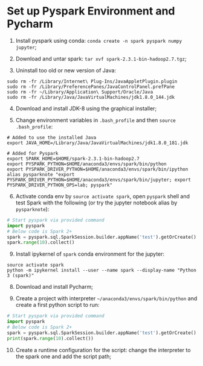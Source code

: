 # Set up Pyspark Environment and Pycharm

1. Install pyspark using conda: `conda create -n spark pyspark numpy jupyter`;

2. Download and untar spark: `tar xvf spark-2.3.1-bin-hadoop2.7.tgz`;

3. Uninstall too old or new version of Java:

```shell
sudo rm -fr /Library/Internet\ Plug-Ins/JavaAppletPlugin.plugin
sudo rm -fr /Library/PreferencePanes/JavaControlPanel.prefPane
sudo rm -fr ~/Library/Application\ Support/Oracle/Java
sudo rm -fr /Library/Java/JavaVirtualMachines/jdk1.8.0_144.jdk
```

4. Download and install JDK-8 using the graphical installer;

5. Change environment variables in `.bash_profile` and then `source .bash_profile`:

```shell
# Added to use the installed Java
export JAVA_HOME=/Library/Java/JavaVirtualMachines/jdk1.8.0_181.jdk

# Added for Pyspark
export SPARK_HOME=$HOME/spark-2.3.1-bin-hadoop2.7
export PYSPARK_PYTHON=$HOME/anaconda3/envs/spark/bin/python
export PYSPARK_DRIVER_PYTHON=$HOME/anaconda3/envs/spark/bin/ipython
alias pysparknote "export PYSPARK_DRIVER_PYTHON=$HOME/anaconda3/envs/spark/bin/jupyter; export PYSPARK_DRIVER_PYTHON_OPS=lab; pyspark"
```

6. Activate conda env by `source activate spark`, open `pyspark` shell and test Spark with the following (or try the jupyter notebook alias by `pysparknote`):

```python
# Start pyspark via provided command
import pyspark
# Below code is Spark 2+
spark = pyspark.sql.SparkSession.builder.appName('test').getOrCreate()
spark.range(10).collect()
```

9. Install ipykernel of `spark` conda environment for the jupyter:

```shell
source activate spark
python -m ipykernel install --user --name spark --display-name "Python 3 (spark)"
```

8. Download and install Pycharm;

9. Create a project with interpreter `~/anaconda3/envs/spark/bin/python` and create a first python script to run:

```python
# Start pyspark via provided command
import pyspark
# Below code is Spark 2+
spark = pyspark.sql.SparkSession.builder.appName('test').getOrCreate()
print(spark.range(10).collect())
```

10. Create a runtime configuration for the script: change the interpreter to the spark one and add the script path;